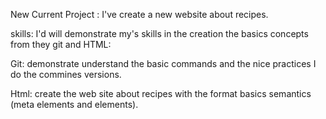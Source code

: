 New Current Project : I've create a new website about recipes.

skills: I'd  will demonstrate my's skills in the creation the basics concepts from they git and HTML:

Git: demonstrate understand the basic commands and  the nice practices I do the commines versions.

Html: create the web site about recipes with the format basics semantics (meta elements and elements).



